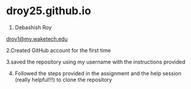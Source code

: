 # droy25.github.io

1. Debashish Roy 

droy1@my.waketech.edu

2.Created GitHub account for the first time

3.saved the repository using my username with the instructions provided

4. Followed the steps provided in the assignment and the help session (really helpful!!!) to clone the repository